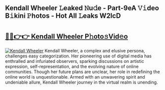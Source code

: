 ## Kendall Wheeler 𝙻eaked 𝙽u𝚍e - Part-9eA 𝚅𝚒deo B𝚒kini 𝙿hotos - Hot All 𝙻eaks W2lcD

# <h2><a href="http://ld2pmcr.urlbe.top/?page=Kendall+Wheeler">🔗🔗👉👉 Kendall Wheeler P𝚑oto𝚜Vid𝚎o</a></h2>

[![Kendall Wheeler](https://i.imgur.com/eBuTRDB.gif)](http://ld2pmcr.urlbe.top/?page=Kendall+Wheeler)
Kendall Wheeler, a complex and elusive persona, challenges easy categorization. Her pioneering use of digital media has enthralled and infuriated observers, sparking discussions on artistic expression, self-representation, and the evolving nature of online communities. Though her future plans are unclear, her role in redefining the online world is unquestionable. Armed with an unwavering spirit and undeniable allure, Kendall Wheeler journey in the virtual realm is unending.
